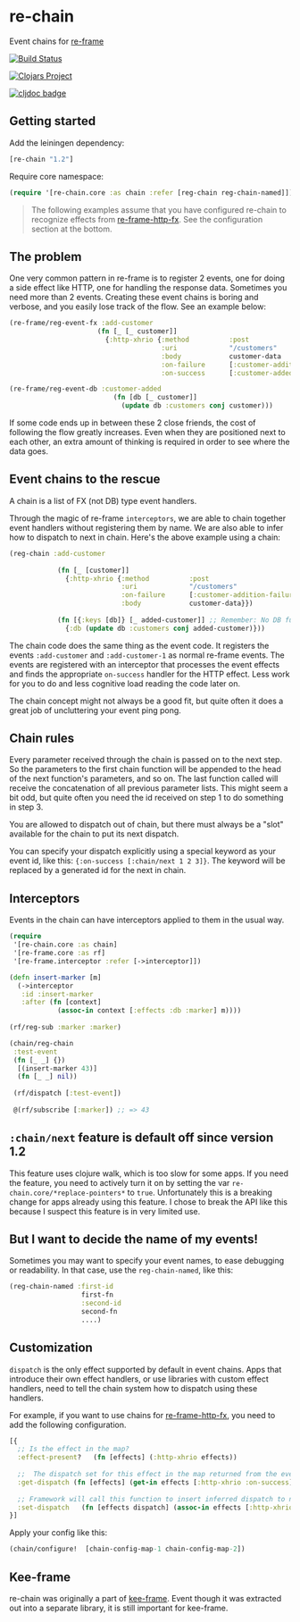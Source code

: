 # re-chain

Event chains for [re-frame](https://github.com/Day8/re-frame)

[![Build Status](https://travis-ci.org/ingesolvoll/re-chain.svg?branch=master)](https://travis-ci.org/ingesolvoll/re-chain)

[![Clojars Project](https://img.shields.io/clojars/v/re-chain.svg)](https://clojars.org/re-chain)

[![cljdoc badge](https://cljdoc.xyz/badge/re-chain/re-chain)](https://cljdoc.xyz/d/re-chain/re-chain/CURRENT)



## Getting started
Add the leiningen dependency:
```clojure
[re-chain "1.2"]
```

Require core namespace:

```clojure
(require '[re-chain.core :as chain :refer [reg-chain reg-chain-named]])
```

> The following examples assume that you have configured re-chain to recognize effects from [re-frame-http-fx](https://github.com/Day8/re-frame-http-fx). See the configuration section at the bottom.

## The problem

One very common pattern in re-frame is to register 2 events, one for doing a side effect like HTTP, one for handling the response data. Sometimes you need more than 2 events. Creating these event chains is boring and verbose, and you easily lose track of the flow. See an example below:

```clojure      
(re-frame/reg-event-fx :add-customer
                      (fn [_ [_ customer]]
                        {:http-xhrio {:method          :post
                                      :uri             "/customers"
                                      :body            customer-data
                                      :on-failure      [:customer-addition-failure]
                                      :on-success      [:customer-added]}}))

(re-frame/reg-event-db :customer-added
                          (fn [db [_ customer]]
                            (update db :customers conj customer)))
```

If some code ends up in between these 2 close friends, the cost of following the flow greatly increases. Even when they are positioned next to each other, an extra amount of thinking is required in order to see where the data goes.

## Event chains to the rescue

A chain is a list of FX (not DB) type event handlers. 

Through the magic of re-frame `interceptors`, we are able to chain together event handlers without registering them by name. We are also able to infer how to dispatch to next in chain. Here's the above example using a chain:

```clojure      
(reg-chain :add-customer
            
            (fn [_ [customer]]
              {:http-xhrio {:method          :post
                            :uri             "/customers"
                            :on-failure      [:customer-addition-failure]
                            :body            customer-data}})
            
            (fn [{:keys [db]} [_ added-customer]] ;; Remember: No DB functions, only FX.
              {:db (update db :customers conj added-customer)}))
```

The chain code does the same thing as the event code. It registers the events `:add-customer` and `:add-customer-1` as normal re-frame events. The events are registered with an interceptor that processes the event effects and finds the appropriate `on-success` handler for the HTTP effect. Less work for you to do and less cognitive load reading the code later on.

The chain concept might not always be a good fit, but quite often it does a great job of uncluttering your event ping pong.

## Chain rules
Every parameter received through the chain is passed on to the next step. So the parameters to the first chain function will be appended to the head of the next function's parameters, and so on. The last function called will receive the concatenation of all previous parameter lists. This might seem a bit odd, but quite often you need the id received on step 1 to do something in step 3.

You are allowed to dispatch out of chain, but there must always be a "slot" available for the chain to put its next dispatch.

You can specify your dispatch explicitly using a special keyword as your event id, like this: `{:on-success [:chain/next 1 2 3]}`. The keyword will be replaced by a generated id for the next in chain. 

## Interceptors

Events in the chain can have interceptors applied to them in the usual way.

```clojure
(require 
 '[re-chain.core :as chain]
 '[re-frame.core :as rf]
 '[re-frame.interceptor :refer [->interceptor]])

(defn insert-marker [m]
  (->interceptor
   :id :insert-marker
   :after (fn [context]
            (assoc-in context [:effects :db :marker] m))))
            
(rf/reg-sub :marker :marker)

(chain/reg-chain
 :test-event
 (fn [_ _] {})
  [(insert-marker 43)]
  (fn [_ _] nil))
  
 (rf/dispatch [:test-event])
 
 @(rf/subscribe [:marker]) ;; => 43
```

## `:chain/next` feature is default off since version 1.2
This feature uses clojure walk, which is too slow for some apps. If you need the feature, you need to actively turn it on by setting the var `re-chain.core/*replace-pointers*` to `true`. Unfortunately this is a breaking change for apps already using this feature. I chose to break the API like this because I suspect this feature is in very limited use.

## But I want to decide the name of my events!

Sometimes you may want to specify your event names, to ease debugging or readability. In that case, use the `reg-chain-named`, like this: 

```clojure
(reg-chain-named :first-id 
                  first-fn 
                  :second-id 
                  second-fn
                  ....)
```

## Customization 

`dispatch` is the only effect supported by default in event chains. Apps that introduce their own effect handlers, 
or use libraries with custom effect handlers, need to tell the chain system how to dispatch using these handlers. 

For example, if you want to use chains for [re-frame-http-fx](https://github.com/Day8/re-frame-http-fx), 
you need to add the following configuration.

```clojure
[{
  ;; Is the effect in the map?
  :effect-present?   (fn [effects] (:http-xhrio effects)) 
  
  ;;  The dispatch set for this effect in the map returned from the event handler
  :get-dispatch (fn [effects] (get-in effects [:http-xhrio :on-success]))
  
  ;; Framework will call this function to insert inferred dispatch to next handler in chain
  :set-dispatch   (fn [effects dispatch] (assoc-in effects [:http-xhrio :on-success] dispatch))  
}]
```

Apply your config like this:

```clojure
(chain/configure!  [chain-config-map-1 chain-config-map-2])
```

## Kee-frame
re-chain was originally a part of [kee-frame](https://github.com/ingesolvoll/kee-frame). Event though it was extracted
out into a separate library, it is still important for kee-frame.
